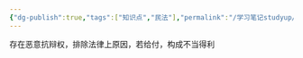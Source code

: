 ```yaml
---
{"dg-publish":true,"tags":["知识点","民法"],"permalink":"/学习笔记studyup/民法总论/恶意抗辩权/","dgPassFrontmatter":true,"created":"2024-11-14T10:30:59.198+08:00","updated":"2024-11-14T10:31:10.416+08:00"}
---
```


存在恶意抗辩权，排除法律上原因，若给付，构成不当得利